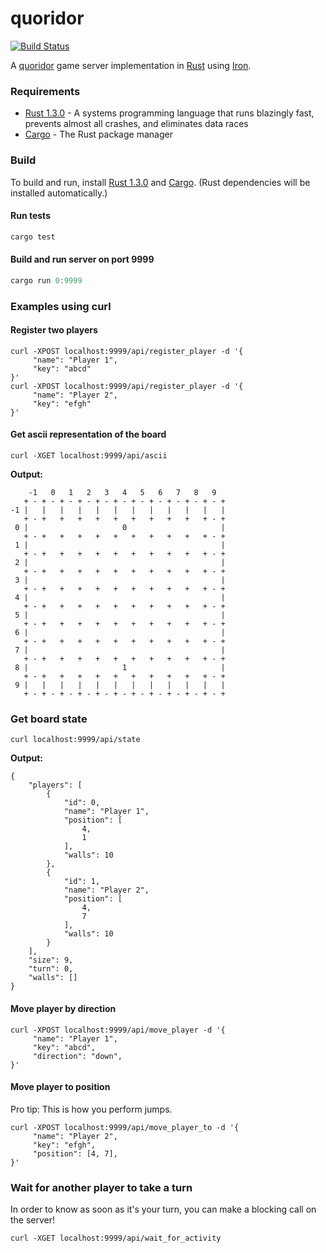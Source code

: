 # quoridor
[![Build Status](https://api.travis-ci.org/millerjs/quoridor.svg?branch=master)](https://api.travis-ci.org/millerjs/quoridor.svg)

A [quoridor](https://en.wikipedia.org/wiki/Quoridor) game server implementation in [Rust](https://www.rust-lang.org/) using [Iron](https://github.com/iron/iron).

### Requirements

- [Rust 1.3.0](https://www.rust-lang.org/install.html) - A systems programming language that runs blazingly fast, prevents almost all crashes, and eliminates data races
- [Cargo](https://crates.io/) - The Rust package manager


### Build

To build and run, install [Rust 1.3.0](https://www.rust-lang.org/install.html) and [Cargo](https://crates.io/). (Rust dependencies will be installed automatically.)

#### Run tests

```rust
cargo test
```

#### Build and run server on port 9999

```rust
cargo run 0:9999
```

### Examples using curl


#### Register two players

```
curl -XPOST localhost:9999/api/register_player -d '{
     "name": "Player 1",
     "key": "abcd"
}'
curl -XPOST localhost:9999/api/register_player -d '{
     "name": "Player 2",
     "key": "efgh"
}'
```

#### Get ascii representation of the board

```
curl -XGET localhost:9999/api/ascii
```

**Output:**

```
    -1   0   1   2   3   4   5   6   7   8   9
   + - + - + - + - + - + - + - + - + - + - + - +
-1 |   |   |   |   |   |   |   |   |   |   |   |
   + - +   +   +   +   +   +   +   +   +   + - +
 0 |                     0                     |
   + - +   +   +   +   +   +   +   +   +   + - +
 1 |                                           |
   + - +   +   +   +   +   +   +   +   +   + - +
 2 |                                           |
   + - +   +   +   +   +   +   +   +   +   + - +
 3 |                                           |
   + - +   +   +   +   +   +   +   +   +   + - +
 4 |                                           |
   + - +   +   +   +   +   +   +   +   +   + - +
 5 |                                           |
   + - +   +   +   +   +   +   +   +   +   + - +
 6 |                                           |
   + - +   +   +   +   +   +   +   +   +   + - +
 7 |                                           |
   + - +   +   +   +   +   +   +   +   +   + - +
 8 |                     1                     |
   + - +   +   +   +   +   +   +   +   +   + - +
 9 |   |   |   |   |   |   |   |   |   |   |   |
   + - + - + - + - + - + - + - + - + - + - + - +
```

### Get board state

```
curl localhost:9999/api/state
```

**Output:**

```
{
    "players": [
        {
            "id": 0,
            "name": "Player 1",
            "position": [
                4,
                1
            ],
            "walls": 10
        },
        {
            "id": 1,
            "name": "Player 2",
            "position": [
                4,
                7
            ],
            "walls": 10
        }
    ],
    "size": 9,
    "turn": 0,
    "walls": []
}
```

#### Move player by direction

```
curl -XPOST localhost:9999/api/move_player -d '{
     "name": "Player 1",
     "key": "abcd",
     "direction": "down",
}'
```

#### Move player to position

Pro tip: This is how you perform jumps.

```
curl -XPOST localhost:9999/api/move_player_to -d '{
     "name": "Player 2",
     "key": "efgh",
     "position": [4, 7],
}'
```

### Wait for another player to take a turn

In order to know as soon as it's your turn, you can make a blocking
call on the server!

```
curl -XGET localhost:9999/api/wait_for_activity
```
